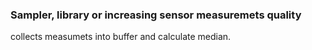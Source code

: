 ### Sampler, library or increasing sensor measuremets quality
collects measumets into buffer and calculate median.